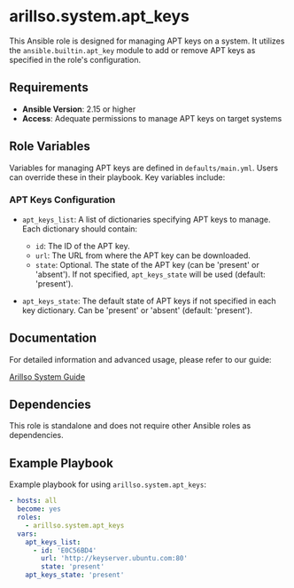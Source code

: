 # arillso.system.apt_keys

This Ansible role is designed for managing APT keys on a system. It utilizes the `ansible.builtin.apt_key` module
to add or remove APT keys as specified in the role's configuration.

## Requirements

- **Ansible Version**: 2.15 or higher
- **Access**: Adequate permissions to manage APT keys on target systems

## Role Variables

Variables for managing APT keys are defined in `defaults/main.yml`. Users can override these in their playbook. Key variables include:

### APT Keys Configuration

- `apt_keys_list`: A list of dictionaries specifying APT keys to manage. Each dictionary should contain:
  - `id`: The ID of the APT key.
  - `url`: The URL from where the APT key can be downloaded.
  - `state`: Optional. The state of the APT key (can be 'present' or 'absent'). If not specified, `apt_keys_state` will be used (default: 'present').

- `apt_keys_state`: The default state of APT keys if not specified in each key dictionary. Can be 'present' or 'absent' (default: 'present').

## Documentation

For detailed information and advanced usage, please refer to our guide:

[Arillso System Guide](https://guide.arillso.io/collections/arillso/system/apt_keys_role.html#ansible-collections-arillso-system-apt-keys-role)

## Dependencies

This role is standalone and does not require other Ansible roles as dependencies.

## Example Playbook

Example playbook for using `arillso.system.apt_keys`:

```yaml
- hosts: all
  become: yes
  roles:
    - arillso.system.apt_keys
  vars:
    apt_keys_list:
      - id: 'E0C56BD4'
        url: 'http://keyserver.ubuntu.com:80'
        state: 'present'
    apt_keys_state: 'present'
```
